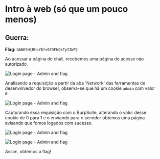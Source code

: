 # Intro à web \(só que um pouco menos\)

## Guerra:

**Flag:** `GANESH{RhoY8fv9ZOFhQkTyI3WP}`

Ao acessar a página do chall, recebemos uma página de acesso não autorizado.

![Login page - Admin and flag](https://i.imgur.com/IhaHniK.png)

Analisando a requisição a partir da aba 'Network' das ferramentas de desenvolvedor do browser, observa-se que há um cookie `admin` com valor `0`.

![Login page - Admin and flag](https://i.imgur.com/qOcbDF9.png)

Capturando essa requisição com o BurpSuite, alterando o valor desse cookie de 0 para 1 e o enviando para o servidor obtemos uma página avisando que fomos logados com sucesso.

![Login page - Admin and flag](https://i.imgur.com/U569vGi.png)

![Login page - Admin and flag](https://i.imgur.com/PqjNfXv.png)

Assim, obtemos a flag!

